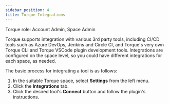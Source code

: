 ```yaml
---
sidebar_position: 4
title: Torque Integrations
---
```


Torque role: Account Admin, Space Admin

Torque supports integration with various 3rd party tools, including CI/CD tools such as Azure DevOps, Jenkins and Circle CI, and Torque's very own Torque CLI and Torque VSCode plugin development tools. Integrations are configured on the space level, so you could have different integrations for each space, as needed.

The basic process for integrating a tool is as follows:

1. In the suitable Torque space, select **Settings** from the left menu.
2. Click the **Integrations** tab.
3. Click the desired tool's **Connect** button and follow the plugin's instructions. 